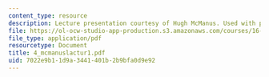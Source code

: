 ```yaml
---
content_type: resource
description: Lecture presentation courtesy of Hugh McManus. Used with permission.
file: https://ol-ocw-studio-app-production.s3.amazonaws.com/courses/16-886-air-transportation-systems-architecting-spring-2004/7022e9b11d9a3441401b2b9bfa0d9e92_4_mcmanuslactur1.pdf
file_type: application/pdf
resourcetype: Document
title: 4_mcmanuslactur1.pdf
uid: 7022e9b1-1d9a-3441-401b-2b9bfa0d9e92
---
```

